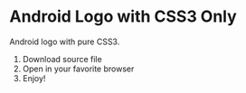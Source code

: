 Android Logo with CSS3 Only
===========================

Android logo with pure CSS3.

1) Download source file<br>
2) Open in your favorite browser<br>
3) Enjoy!<br>
